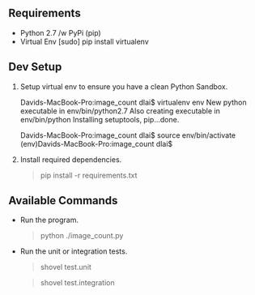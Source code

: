 ## Requirements ## 
* Python 2.7 /w PyPi (pip)
* Virtual Env
	[sudo] pip install virtualenv

## Dev Setup ##

1. Setup virtual env to ensure you have a clean Python Sandbox.

	Davids-MacBook-Pro:image_count dlai$ virtualenv env
	New python executable in env/bin/python2.7
	Also creating executable in env/bin/python
	Installing setuptools, pip...done.

	Davids-MacBook-Pro:image_count dlai$ source env/bin/activate
	(env)Davids-MacBook-Pro:image_count dlai$

2.  Install required dependencies.

	> pip install -r requirements.txt

## Available Commands ##

* Run the program.

	> python ./image_count.py 

* Run the unit or integration tests.

	> shovel test.unit

	> shovel test.integration


